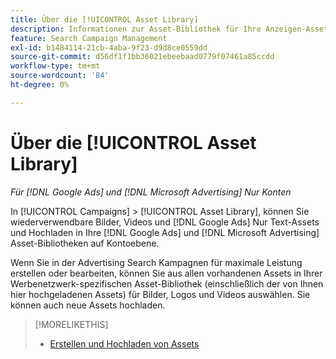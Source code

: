 ```yaml
---
title: Über die [!UICONTROL Asset Library]
description: Informationen zur Asset-Bibliothek für Ihre Anzeigen-Assets.
feature: Search Campaign Management
exl-id: b1484114-21cb-4aba-9f23-d9d8ce0559dd
source-git-commit: d56df1f1bb36021ebeebaad0779f07461a85ccdd
workflow-type: tm+mt
source-wordcount: '84'
ht-degree: 0%

---
```


# Über die [!UICONTROL Asset Library]

<!-- Combine with "Create" page into one page once you can do more than just create/upload. Or still combine them and rename this page; you can't really "manage" assets here, just create/upload and see a list of assets you've previously uploaded (including a preview), but not edit existing uploaded assets or anything on the ad network. -->

*Für [!DNL Google Ads] und [!DNL Microsoft Advertising] Nur Konten*

In [!UICONTROL Campaigns] > [!UICONTROL Asset Library], können Sie wiederverwendbare Bilder, Videos und [!DNL Google Ads] Nur Text-Assets und Hochladen in Ihre [!DNL Google Ads] und [!DNL Microsoft Advertising] Asset-Bibliotheken auf Kontoebene.

Wenn Sie in der Advertising Search Kampagnen für maximale Leistung erstellen oder bearbeiten, können Sie aus allen vorhandenen Assets in Ihrer Werbenetzwerk-spezifischen Asset-Bibliothek (einschließlich der von Ihnen hier hochgeladenen Assets) für Bilder, Logos und Videos auswählen. Sie können auch neue Assets hochladen.

<!--
Should all assets on the ad network be listed in Campaigns > Asset Library by now, or just ones created/uploaded from our UI? (Within perf max campaign settings, you can select from all in the ad network's asset library, which should include assets uploaded from our UI. But I'm not sure that this list here is the same.) If all, then mention when they're updated.

-->

>[!MORELIKETHIS]
>
>* [Erstellen und Hochladen von Assets](asset-create.md)
